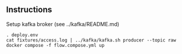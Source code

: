 ## Instructions

Setup kafka broker (see ../kafka/README.md)
```
. deploy.env
cat fixtures/access.log | ../kafka/kafka.sh producer --topic raw
docker compose -f flow.compose.yml up
```
